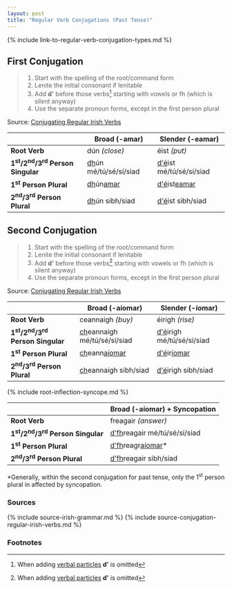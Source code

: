 ```yaml
---
layout: post
title: "Regular Verb Conjugations (Past Tense)"
---
```


{% include link-to-regular-verb-conjugation-types.md %}

## First Conjugation

> 1. Start with the spelling of the root/command form
> 1. Lenite the initial consonant if lenitable
> 1. Add **d'** before those verbs[^d] starting with vowels or fh (which is silent anyway)
> 1. Use the separate pronoun forms, except in the first person plural

Source: [Conjugating Regular Irish Verbs](https://gaeilge.org/verbs/Verbs.pdf)

|                                                                  | Broad (-amar)                | Slender (-eamar)               |
| ---------------------------------------------------------------- | ---------------------------- | ------------------------------ |
| **Root Verb**                                                    | dún _(close)_                | éist _(put)_                   |
| **1<sup>st</sup>/2<sup>nd</sup>/3<sup>rd</sup> Person Singular** | <u>dh</u>ún mé/tú/sé/sí/siad | <u>d'é</u>ist mé/tú/sé/sí/siad |
| **1<sup>st</sup> Person Plural**                                 | <u>dh</u>ún<u>amar</u>       | <u>d'é</u>ist<u>eamar</u>      |
| **2<sup>nd</sup>/3<sup>rd</sup> Person Plural**                  | <u>dh</u>ún sibh/siad        | <u>d'é</u>ist sibh/siad        |

## Second Conjugation

> 1. Start with the spelling of the root/command form
> 1. Lenite the initial consonant if lenitable
> 1. Add **d'** before those verbs[^d] starting with vowels or fh (which is silent anyway)
> 1. Use the separate pronoun forms, except in the first person plural

Source: [Conjugating Regular Irish Verbs](https://gaeilge.org/verbs/Verbs.pdf)

|                                                                  | Broad (-aíomar)                    | Slender (-íomar)                 |
| ---------------------------------------------------------------- | ---------------------------------- | -------------------------------- |
| **Root Verb**                                                    | ceannaigh _(buy)_                  | éirigh _(rise)_                  |
| **1<sup>st</sup>/2<sup>nd</sup>/3<sup>rd</sup> Person Singular** | <u>ch</u>eannaigh mé/tú/sé/sí/siad | <u>d'é</u>irigh mé/tú/sé/sí/siad |
| **1<sup>st</sup> Person Plural**                                 | <u>ch</u>eann<u>aíomar</u>         | <u>d'é</u>ir<u>íomar</u>         |
| **2<sup>nd</sup>/3<sup>rd</sup> Person Plural**                  | <u>ch</u>eannaigh sibh/siad        | <u>d'é</u>irigh sibh/siad        |

{% include root-inflection-syncope.md %}

|                                                                  | Broad (-aíomar) + Syncopation       |
| ---------------------------------------------------------------- | ----------------------------------- |
| **Root Verb**                                                    | freagair _(answer)_                 |
| **1<sup>st</sup>/2<sup>nd</sup>/3<sup>rd</sup> Person Singular** | <u>d'fh</u>reagair mé/tú/sé/sí/siad |
| **1<sup>st</sup> Person Plural**                                 | <u>d'fh</u>reagr<u>aíomar</u>\*     |
| **2<sup>nd</sup>/3<sup>rd</sup> Person Plural**                  | <u>d'fh</u>reagair sibh/siad        |

\*Generally, within the second conjugation for past tense, only the 1<sup>st</sup> person plural in affected by syncopation.

### Sources

{% include source-irish-grammar.md %}
{% include source-conjugation-regular-irish-verbs.md %}

### Footnotes

[^d]: When adding [verbal particles](../verb-particles-by-tense/) **d'** is omitted
